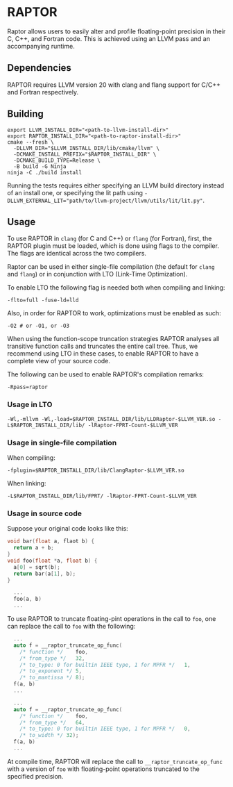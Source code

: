 # RAPTOR

Raptor allows users to easily alter and profile floating-point precision in their C, C++, and Fortran code.
This is achieved using an LLVM pass and an accompanying runtime.


## Dependencies

RAPTOR requires LLVM version 20 with clang and flang support for C/C++ and Fortran respectively.

## Building

``` shell
export LLVM_INSTALL_DIR="<path-to-llvm-install-dir>"
export RAPTOR_INSTALL_DIR="<path-to-raptor-install-dir>"
cmake --fresh \
  -DLLVM_DIR="$LLVM_INSTALL_DIR/lib/cmake/llvm" \
  -DCMAKE_INSTALL_PREFIX="$RAPTOR_INSTALL_DIR" \
  -DCMAKE_BUILD_TYPE=Release \
  -B build -G Ninja
ninja -C ./build install
```

Running the tests requires either specifying an LLVM build directory instead of an install one, or specifying the lit path using `-DLLVM_EXTERNAL_LIT="path/to/llvm-project/llvm/utils/lit/lit.py"`.

## Usage

To use RAPTOR in `clang` (for C and C++) or `flang` (for Fortran), first, the RAPTOR plugin must be loaded, which is done using flags to the compiler.
The flags are identical across the two compilers.

Raptor can be used in either single-file compilation (the default for `clang` and `flang`) or in conjunction with LTO (Link-Time Optimization).

To enable LTO the following flag is needed both when compiling and linking:
``` shell
-flto=full -fuse-ld=lld
```

Also, in order for RAPTOR to work, optimizations must be enabled as such:
``` shell
-O2 # or -O1, or -O3
```

When using the function-scope truncation strategies RAPTOR analyses all transitive function calls and truncates the entire call tree.
Thus, we recommend using LTO in these cases, to enable RAPTOR to have a complete view of your source code.

The following can be used to enable RAPTOR's compilation remarks:
``` shell
-Rpass=raptor
```


### Usage in LTO

``` shell
-Wl,-mllvm -Wl,-load=$RAPTOR_INSTALL_DIR/lib/LLDRaptor-$LLVM_VER.so -L$RAPTOR_INSTALL_DIR/lib/ -lRaptor-FPRT-Count-$LLVM_VER
```

### Usage in single-file compilation

When compiling:
``` shell
-fplugin=$RAPTOR_INSTALL_DIR/lib/ClangRaptor-$LLVM_VER.so
```

When linking:
``` shell
-L$RAPTOR_INSTALL_DIR/lib/FPRT/ -lRaptor-FPRT-Count-$LLVM_VER
```


### Usage in source code

Suppose your original code looks like this:
``` c++
void bar(float a, flaot b) {
  return a + b;
}
void foo(float *a, float b) {
  a[0] = sqrt(b);
  return bar(a[1], b);
}

  ...
  foo(a, b)
  ...
```

To use RAPTOR to truncate floating-pint operations in the call to `foo`, one can replace the call to `foo` with the following:
``` c++
  ...
  auto f = __raptor_truncate_op_func(
    /* function */    foo,
    /* from_type */   32,
    /* to_type: 0 for builtin IEEE type, 1 for MPFR */   1,
    /* to_exponent */ 5,
    /* to_mantissa */ 8);
  f(a, b)
  ...
```

``` c++
  ...
  auto f = __raptor_truncate_op_func(
    /* function */    foo,
    /* from_type */   64,
    /* to_type: 0 for builtin IEEE type, 1 for MPFR */   0,
    /* to_width */ 32);
  f(a, b)
  ...
```

At compile time, RAPTOR will replace the call to `__raptor_truncate_op_func` with a version of `foo` with floating-point operations truncated to the specified precision.
